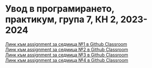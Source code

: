 # Увод в програмирането, практикум, група 7, КН 2, 2023-2024

[Линк към assignment за седмица №1 в Github Classroom](https://classroom.github.com/a/mPAcWx5j)   
[Линк към assignment за седмица №2 в Github Classroom](https://classroom.github.com/a/QM5Y1TMn)    
[Линк към assignment за седмица №3 в Github Classroom](https://classroom.github.com/a/3k-5gmhe)    
[Линк към assignment за седмица №4 в Github Classroom](https://classroom.github.com/a/ZDRbUInS)
